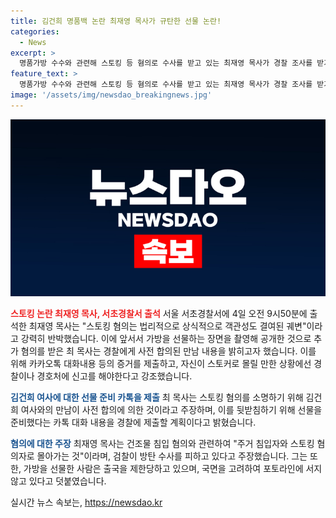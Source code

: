 ```yaml
---
title: 김건희 명품백 논란 최재영 목사가 규탄한 선물 논란!
categories:
  - News
excerpt: >
  명품가방 수수와 관련해 스토킹 등 혐의로 수사를 받고 있는 최재영 목사가 경찰 조사를 받기 위해 서초경찰서에 출석했다. 최 목사는 사전 합의된 만남이라며 스토킹 혐의를 부인하고, 증거로 카카오톡 대화내용을 제출했다. 또한 건조물 침입 혐의에 대해 부끄러움을 토로하며 정치적 음모론을 제기했다. 김건희 여사와의 관련된 선물 사진을 공개하며 자신을 스토커로 몰아가는 것은 부당하다 주장했다.
feature_text: >
  명품가방 수수와 관련해 스토킹 등 혐의로 수사를 받고 있는 최재영 목사가 경찰 조사를 받기 위해 서초경찰서에 출석했다. 최 목사는 사전 합의된 만남이라며 스토킹 혐의를 부인하고, 증거로 카카오톡 대화내용을 제출했다. 또한 건조물 침입 혐의에 대해 부끄러움을 토로하며 정치적 음모론을 제기했다. 김건희 여사와의 관련된 선물 사진을 공개하며 자신을 스토커로 몰아가는 것은 부당하다 주장했다.
image: '/assets/img/newsdao_breakingnews.jpg'
---
```


<p><img src="/assets/img/newsdao_breakingnews.jpg" alt="flaretime 속보" /></p>

<p><b><span style="color: #ee2323;">스토킹 논란 최재영 목사, 서초경찰서 출석</span></b>
서울 서초경찰서에 4일 오전 9시50분에 출석한 최재영 목사는 "스토킹 혐의는 법리적으로 상식적으로 객관성도 결여된 궤변"이라고 강력히 반박했습니다. 이에 앞서서 가방을 선물하는 장면을 촬영해 공개한 것으로 추가 혐의를 받은 최 목사는 경찰에게 사전 합의된 만남 내용을 밝히고자 했습니다. 이를 위해 카카오톡 대화내용 등의 증거를 제출하고, 자신이 스토커로 몰릴 만한 상황에선 경찰이나 경호처에 신고를 해야한다고 강조했습니다.</p>

<p><b><span style="color: #1a5490;">김건희 여사에 대한 선물 준비 카톡을 제출</span></b>
최 목사는 스토킹 혐의를 소명하기 위해 김건희 여사와의 만남이 사전 합의에 의한 것이라고 주장하며, 이를 뒷받침하기 위해 선물을 준비했다는 카톡 대화 내용을 경찰에 제출할 계획이다고 밝혔습니다.</p>

<p><b><span style="color: #1a5490;">혐의에 대한 주장</span></b>
최재영 목사는 건조물 침입 혐의와 관련하여 "주거 침입자와 스토킹 혐의자로 몰아가는 것"이라며, 검찰이 방탄 수사를 피하고 있다고 주장했습니다. 그는 또한, 가방을 선물한 사람은 출국을 제한당하고 있으며, 국면을 고려하여 포토라인에 서지 않고 있다고 덧붙였습니다.</p>
실시간 뉴스 속보는, <a href="https://newsdao.kr" rel="dofollow">https://newsdao.kr</a>


